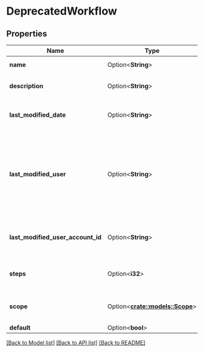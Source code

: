 # DeprecatedWorkflow

## Properties

Name | Type | Description | Notes
------------ | ------------- | ------------- | -------------
**name** | Option<**String**> | The name of the workflow. | [optional][readonly]
**description** | Option<**String**> | The description of the workflow. | [optional][readonly]
**last_modified_date** | Option<**String**> | The datetime the workflow was last modified. | [optional][readonly]
**last_modified_user** | Option<**String**> | This property is no longer available and will be removed from the documentation soon. See the [deprecation notice](https://developer.atlassian.com/cloud/jira/platform/deprecation-notice-user-privacy-api-migration-guide/) for details. | [optional][readonly]
**last_modified_user_account_id** | Option<**String**> | The account ID of the user that last modified the workflow. | [optional][readonly]
**steps** | Option<**i32**> | The number of steps included in the workflow. | [optional][readonly]
**scope** | Option<[**crate::models::Scope**](Scope.md)> | The scope where this workflow applies | [optional][readonly]
**default** | Option<**bool**> |  | [optional]

[[Back to Model list]](../README.md#documentation-for-models) [[Back to API list]](../README.md#documentation-for-api-endpoints) [[Back to README]](../README.md)


